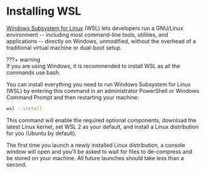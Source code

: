 # Installing WSL

[Windows Subsystem for Linux](https://docs.microsoft.com/windows/wsl) (WSL) lets developers run a GNU/Linux environment -- including most command-line tools, utilities, and applications -- directly on Windows, unmodified, without the overhead of a traditional virtual machine or dual-boot setup.

???+ warning  
    If you are using Windows, it is recommended to install WSL as all the commands use bash.

You can install everything you need to run Windows Subsystem for Linux (WSL) by entering this command in an administrator PowerShell or Windows Command Prompt and then restarting your machine:

```bash
wsl --install
```

This command will enable the required optional components, download the latest Linux kernel, set WSL 2 as your default, and install a Linux distribution for you (Ubuntu by default).

The first time you launch a newly installed Linux distribution, a console window will open and you'll be asked to wait for files to de-compress and be stored on your machine.
All future launches should take less than a second.
